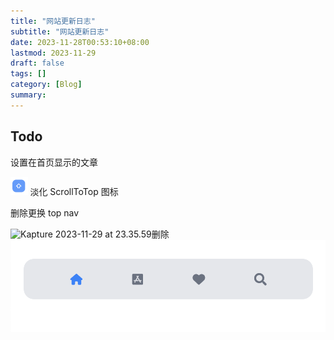 ```yaml
---
title: "网站更新日志"
subtitle: "网站更新日志"
date: 2023-11-28T00:53:10+08:00
lastmod: 2023-11-29
draft: false
tags: []
category: [Blog]
summary: 
---
```


## Todo

设置在首页显示的文章

<img src="https://raw.githubusercontent.com/huyixi/Pics/main/uPic/image-20231129142457869.png" alt="image-20231129142457869" style="zoom:25%;" /> 淡化 ScrollToTop 图标

删除更换 top nav

![Kapture 2023-11-29 at 23.35.59](/Users/huyixi/Desktop/Kapture%202023-11-29%20at%2023.35.59.gif)删除![SCR-20231129-uhoy](https://raw.githubusercontent.com/huyixi/Pics/main/uPic/SCR-20231129-uhoy.png)
